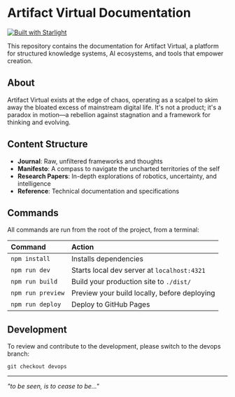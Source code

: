 # Artifact Virtual Documentation

[![Built with Starlight](https://astro.badg.es/v2/built-with-starlight/tiny.svg)](https://starlight.astro.build)

This repository contains the documentation for Artifact Virtual, a platform for structured knowledge systems, AI ecosystems, and tools that empower creation.

## About

Artifact Virtual exists at the edge of chaos, operating as a scalpel to skim away the bloated excess of mainstream digital life. It's not a product; it's a paradox in motion—a rebellion against stagnation and a framework for thinking and evolving.

## Content Structure

- **Journal**: Raw, unfiltered frameworks and thoughts
- **Manifesto**: A compass to navigate the uncharted territories of the self
- **Research Papers**: In-depth explorations of robotics, uncertainty, and intelligence
- **Reference**: Technical documentation and specifications

## Commands

All commands are run from the root of the project, from a terminal:

| Command                   | Action                                           |
| :------------------------ | :----------------------------------------------- |
| `npm install`             | Installs dependencies                            |
| `npm run dev`             | Starts local dev server at `localhost:4321`      |
| `npm run build`           | Build your production site to `./dist/`          |
| `npm run preview`         | Preview your build locally, before deploying     |
| `npm run deploy`          | Deploy to GitHub Pages                           |

## Development

To review and contribute to the development, please switch to the devops branch:

```
git checkout devops
```

---

*"to be seen, is to cease to be..."*
